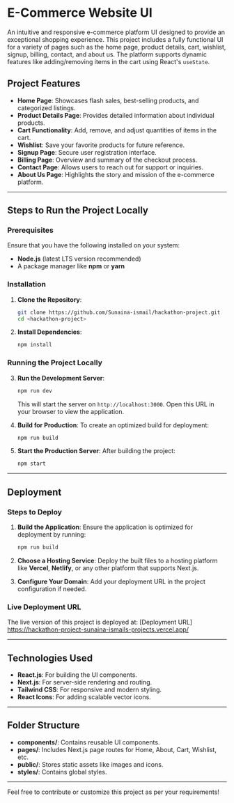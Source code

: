 # E-Commerce Website UI

An intuitive and responsive e-commerce platform UI designed to provide an exceptional shopping experience. This project includes a fully functional UI for a variety of pages such as the home page, product details, cart, wishlist, signup, billing, contact, and about us. The platform supports dynamic features like adding/removing items in the cart using React's `useState`.

## Project Features

- **Home Page**: Showcases flash sales, best-selling products, and categorized listings.
- **Product Details Page**: Provides detailed information about individual products.
- **Cart Functionality**: Add, remove, and adjust quantities of items in the cart.
- **Wishlist**: Save your favorite products for future reference.
- **Signup Page**: Secure user registration interface.
- **Billing Page**: Overview and summary of the checkout process.
- **Contact Page**: Allows users to reach out for support or inquiries.
- **About Us Page**: Highlights the story and mission of the e-commerce platform.

---

## Steps to Run the Project Locally

### Prerequisites

Ensure that you have the following installed on your system:
- **Node.js** (latest LTS version recommended)
- A package manager like **npm** or **yarn**

### Installation

1. **Clone the Repository**:
   ```bash
   git clone https://github.com/Sunaina-ismail/hackathon-project.git
   cd <hackathon-project>
   ```

2. **Install Dependencies**:
   ```bash
   npm install
   ```

### Running the Project Locally

3. **Run the Development Server**:
   ```bash
   npm run dev
   ```
   This will start the server on `http://localhost:3000`. Open this URL in your browser to view the application.

4. **Build for Production**:
   To create an optimized build for deployment:
   ```bash
   npm run build
   ```

5. **Start the Production Server**:
   After building the project:
   ```bash
   npm start
   ```

---

## Deployment

### Steps to Deploy

1. **Build the Application**:
   Ensure the application is optimized for deployment by running:
   ```bash
   npm run build
   ```

2. **Choose a Hosting Service**:
   Deploy the built files to a hosting platform like **Vercel**, **Netlify**, or any other platform that supports Next.js.

3. **Configure Your Domain**:
   Add your deployment URL in the project configuration if needed.

### Live Deployment URL

The live version of this project is deployed at:
[Deployment URL]
<https://hackathon-project-sunaina-ismails-projects.vercel.app/>

---

## Technologies Used

- **React.js**: For building the UI components.
- **Next.js**: For server-side rendering and routing.
- **Tailwind CSS**: For responsive and modern styling.
- **React Icons**: For adding scalable vector icons.

---

## Folder Structure

- **components/**: Contains reusable UI components.
- **pages/**: Includes Next.js page routes for Home, About, Cart, Wishlist, etc.
- **public/**: Stores static assets like images and icons.
- **styles/**: Contains global styles.

---

Feel free to contribute or customize this project as per your requirements!
